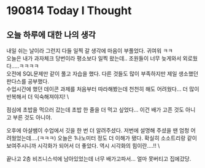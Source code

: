 # 190814 Today I Thought
## 오늘 하루에 대한 나의 생각
내일 쉬는 날이라 그런지 다들 일찍 갈 생각에 마음이 부풀었다. 귀여워 ㅋㅋ \
오늘은 내가 과자체크 당번이라 평소보다 일찍 왔는데.. 조원들이 너무 늦게와서 외로웠다.....ㅋㅋㅋㅋ \
오전에 SQL문제만 같이 풀고 자습을 했다. 다른 것들도 많이 부족하지만 제일 생소했던 판다스를 공부했다. \
수업시간에 했던 데이콘 과제를 처음부터 따라해봤는데 천천히 해도 어려웠다... 더 많이 반복해서 더 익숙해져야지! \

점심에 초밥을 먹으러 갔는데 초밥 한 줄을 더 먹고 싶었다... 이건 배가 고픈 것도 아니고 부른 것도 아니야.

오후에 아샬쌤이 수업에서 깃을 한 번 더 알려주셨다. 저번에 설명해 주셨을 땐 엄청 어려웠었는데....(ㅋㅋㅋ) 오늘은 1나노미터 정도 더 이해가 됐다. 확실히 소소트리랑 같이 보여주시니까 시각화가 되어서 더 좋았다. 역시 시각화의 힘이란....!! \

끝나고 2층 비즈니스석에 남아있었는데 너무 배가고파서... 얼마 못버티고 집에갔당.

